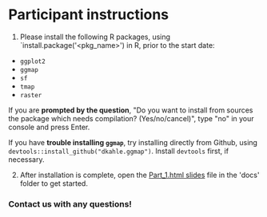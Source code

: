 # Participant instructions

1. Please install the following R packages, using `install.package('<pkg_name>') in R, prior to the start date:
  * `ggplot2`
  * `ggmap`
  * `sf`
  * `tmap`
  * `raster`

  If you are __prompted by the question__, "Do you want to install from sources the package which needs compilation? (Yes/no/cancel)", type "no" in your console and press Enter.

  If you have __trouble installing `ggmap`__, try installing directly from Github, using
`devtools::install_github("dkahle.ggmap")`. Install `devtools` first, if necessary.

2. After installation is complete, open the [Part_1.html slides](https://dlab-geo.github.io/Geospatial-Fundamentals-in-R-with-sf/docs/Part_1.html#1) file in the 'docs' folder to get started.


### Contact us with any questions!
